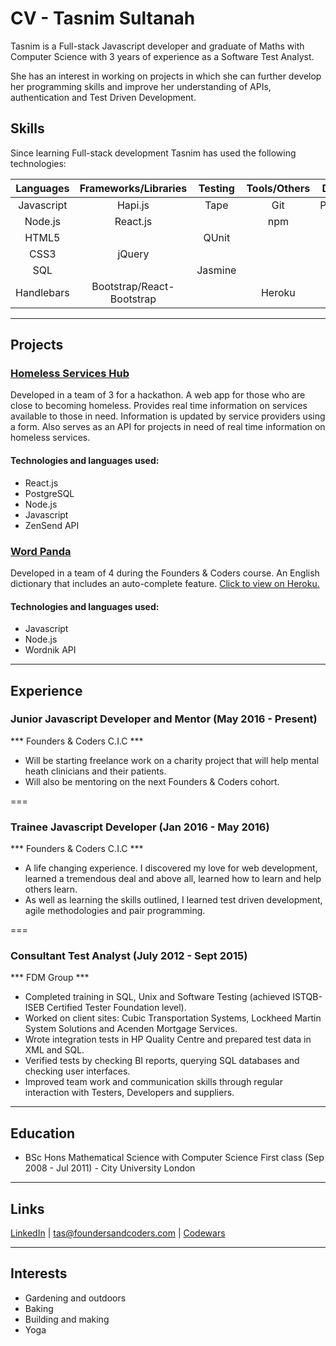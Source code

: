 # CV - Tasnim Sultanah

Tasnim is a Full-stack Javascript developer and graduate of Maths with Computer Science with 3 years of experience as a Software Test Analyst.

She has an interest in working on projects in which she can further develop her programming skills and improve her understanding of APIs, authentication and Test Driven Development.

## Skills

Since learning Full-stack development Tasnim has used the following technologies:

| Languages | Frameworks/Libraries | Testing   | Tools/Others | Databases |
|:---------:|:--------------------:|:---------:|:------------:|:---------:|
| Javascript| Hapi.js              | Tape  | Git          | PostgreSQL|
| Node.js   | React.js             |      | npm          | Redis   |
| HTML5     |            | QUnit     |  | |
| CSS3      | jQuery               |        |   | |
| SQL       |          | Jasmine  |     | |
| Handlebars     | Bootstrap/React-Bootstrap            |       | Heroku       | |      |



---
## Projects

### [Homeless Services Hub](https://github.com/tasminions/homeless-services-app.git)

Developed in a team of 3 for a hackathon. A web app for those who are close to becoming homeless. Provides real time information on services available to those in need. Information is updated by service providers using a form. Also serves as an API for projects in need of real time information on homeless services.

#### Technologies and languages used:
+ React.js
+ PostgreSQL
+ Node.js
+ Javascript
+ ZenSend API

### [Word Panda](https://github.com/olot/wordpanda.git)

Developed in a team of 4 during the Founders & Coders course. An English dictionary that includes an auto-complete feature. [Click to view on Heroku.](https://word-panda.herokuapp.com/)

#### Technologies and languages used:

+ Javascript
+ Node.js
+ Wordnik API

---

## Experience


### Junior Javascript Developer and Mentor (May 2016 - Present)
*** Founders & Coders C.I.C ***
- Will be starting freelance work on a charity project that will help mental heath clinicians and their patients.
- Will also be mentoring on the next Founders & Coders cohort.

===

### Trainee Javascript Developer (Jan 2016 - May 2016)
*** Founders & Coders C.I.C ***
- A life changing experience. I discovered my love for web development, learned a tremendous deal and above all, learned how to learn and help others learn.
- As well as learning the skills outlined, I learned test driven development, agile methodologies and pair programming.

===

### Consultant Test Analyst (July 2012 - Sept 2015)
*** FDM Group ***

- Completed training in SQL, Unix and Software Testing (achieved ISTQB-ISEB Certified Tester Foundation level).
- Worked on client sites: Cubic Transportation Systems, Lockheed Martin System Solutions and Acenden Mortgage Services.
- Wrote integration tests in HP Quality Centre and prepared test data in XML and SQL.
- Verified tests by checking BI reports, querying SQL databases and checking user interfaces.
- Improved team work and communication skills through regular interaction with Testers, Developers and suppliers.

---


## Education
- BSc Hons Mathematical Science with Computer Science First class (Sep 2008 - Jul 2011) - City University London

---
## Links

[LinkedIn](https://uk.linkedin.com/in/tasnimsultanah) | [tas@foundersandcoders.com](mailto:anita.amini@protonmail.com) | [Codewars](http://www.codewars.com/users/tasnim)

---
## Interests
* Gardening and outdoors
* Baking
* Building and making
* Yoga
